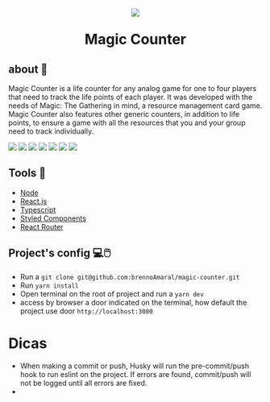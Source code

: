 <h1 align="center">
  <img src="/public/icon/icon_x128.png">
  <p>Magic Counter<p>
</h1>

## about 📙
  Magic Counter is a life counter for any analog game for one to four players that need to track the life points of each player. It was developed with the needs of Magic: The Gathering in mind, a resource management card game. Magic Counter also features other generic counters, in addition to life points, to ensure a game with all the resources that you and your group need to track individually.

<style>
    .containerImg{
      display: flex;
      justify-content: center;
      align-items: center;
      max-width: 100%;
    }
    .styleImg{
      margin: 5px 10px;
      width: 900px;
    }
  </style>

<img src="/public/images/image1.png">
<img src="/public/images/image2.png">
<img src="/public/images/image3.png">
<img src="/public/images/image4.png">
<img src="/public/images/image5.png">
<img src="/public/images/image6.png">
<img src="/public/images/image7.png">

## Tools 🔨
- [Node](https://nodejs.org/en)
- [React.js](https://react.dev/)
- [Typescript](https://www.typescriptlang.org/)
- [Styled Components](https://styled-components.com/)
- [React Router](https://reactrouter.com/en/main)


## Project's config 💻🖱️
 - Run a `git clone git@github.com:brennoAmaral/magic-counter.git`
 - Run `yarn install`
 - Open terminal on the root of project and run a  `yarn dev`
 - access by browser a door indicated on the terminal, how default the project use door `http://localhost:3000`

# Dicas 
 - When making a commit or push, Husky will run the pre-commit/push hook to run eslint on the project. If errors are found, commit/push will not be logged until all errors are fixed.
 - 
